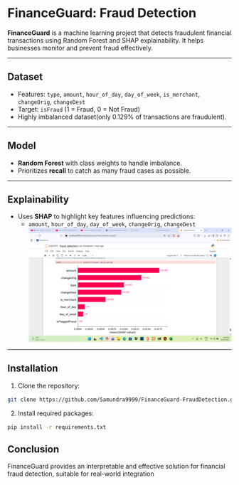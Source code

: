 # FinanceGuard: Fraud Detection

**FinanceGuard** is a machine learning project that detects fraudulent financial transactions using Random Forest and SHAP explainability. It helps businesses monitor and prevent fraud effectively.

---

## Dataset
- Features: `type`, `amount`, `hour_of_day`, `day_of_week`, `is_merchant`, `changeOrig`, `changeDest`  
- Target: `isFraud` (1 = Fraud, 0 = Not Fraud)  
- Highly imbalanced dataset(only 0.129% of transactions are fraudulent).

---

## Model
- **Random Forest** with class weights to handle imbalance.  
- Prioritizes **recall** to catch as many fraud cases as possible.

---

## Explainability
- Uses **SHAP** to highlight key features influencing predictions:  
  - `amount`, `hour_of_day`, `day_of_week`, `changeOrig`, `changeDest`
![SHAP Summary](shap_summary.png)

---

## Installation
1. Clone the repository:  
```bash
git clone https://github.com/Samundra9999/FinanceGuard-FraudDetection.git
```
2. Install required packages:

```bash
pip install -r requirements.txt
```
## Conclusion

FinanceGuard provides an interpretable and effective solution for financial fraud detection, suitable for real-world integration
